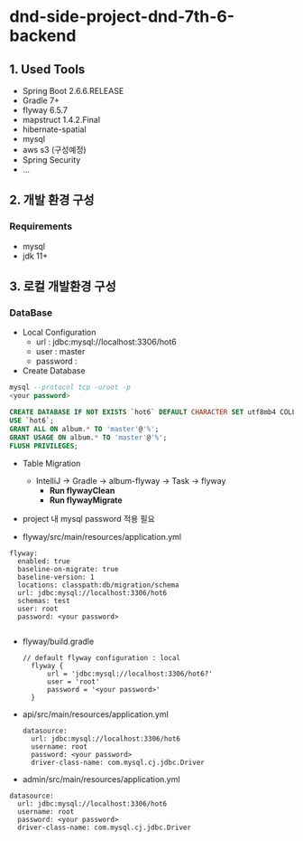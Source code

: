 # dnd-side-project-dnd-7th-6-backend

## 1. Used Tools
- Spring Boot 2.6.6.RELEASE
- Gradle 7+
- flyway 6.5.7
- mapstruct 1.4.2.Final
- hibernate-spatial
- mysql 
- aws s3 (구성예정)
- Spring Security
- ...

## 2. 개발 환경 구성
### Requirements
- mysql
- jdk 11+

## 3. 로컬 개발환경 구성
### DataBase
- Local Configuration
  - url : jdbc:mysql://localhost:3306/hot6 
  - user : master
  - password : <your password>
- Create Database
```sql
mysql --protocol tcp -uroot -p
<your password>

CREATE DATABASE IF NOT EXISTS `hot6` DEFAULT CHARACTER SET utf8mb4 COLLATE utf8mb4_general_ci;
USE `hot6`;
GRANT ALL ON album.* TO 'master'@'%';
GRANT USAGE ON album.* TO 'master'@'%';
FLUSH PRIVILEGES;
```
- Table Migration
  - IntelliJ -> Gradle -> album-flyway -> Task -> flyway 
    - **Run flywayClean**
    - **Run flywayMigrate**

- project 내 mysql password 적용 필요
 - flyway/src/main/resources/application.yml
  ```
  flyway:
    enabled: true
    baseline-on-migrate: true
    baseline-version: 1
    locations: classpath:db/migration/schema
    url: jdbc:mysql://localhost:3306/hot6
    schemas: test
    user: root
    password: <your password>
    
  ```
    
- flyway/build.gradle
  ```
  // default flyway configuration : local
    flyway {
        url = 'jdbc:mysql://localhost:3306/hot6?'
        user = 'root'
        password = '<your password>'
    }
  ```
- api/src/main/resources/application.yml
  ```
  datasource:
    url: jdbc:mysql://localhost:3306/hot6
    username: root
    password: <your password>
    driver-class-name: com.mysql.cj.jdbc.Driver
    ```
    
 - admin/src/main/resources/application.yml
  ```
  datasource:
    url: jdbc:mysql://localhost:3306/hot6
    username: root
    password: <your password>
    driver-class-name: com.mysql.cj.jdbc.Driver
  ```
